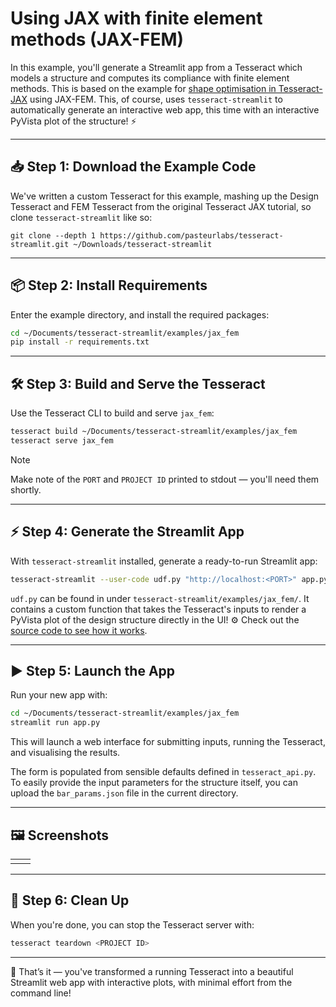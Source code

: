 # Using JAX with finite element methods (JAX-FEM)

In this example, you'll generate a Streamlit app from a Tesseract which models a structure and computes its compliance with finite element methods.
This is based on the example for [shape optimisation in Tesseract-JAX](https://docs.pasteurlabs.ai/projects/tesseract-jax/latest/examples/fem-shapeopt/demo.html) using JAX-FEM.
This, of course, uses `tesseract-streamlit` to automatically generate an interactive web app, this time with an interactive PyVista plot of the structure! ⚡

---

## 📥 Step 1: Download the Example Code

We've written a custom Tesseract for this example, mashing up the Design Tesseract and FEM Tesseract from the original Tesseract JAX tutorial, so clone `tesseract-streamlit` like so:

```shell
git clone --depth 1 https://github.com/pasteurlabs/tesseract-streamlit.git ~/Downloads/tesseract-streamlit
```

---

## 📦 Step 2: Install Requirements

Enter the example directory, and install the required packages:

```bash
cd ~/Documents/tesseract-streamlit/examples/jax_fem
pip install -r requirements.txt
```

---

## 🛠️ Step 3: Build and Serve the Tesseract

Use the Tesseract CLI to build and serve `jax_fem`:

```bash
tesseract build ~/Documents/tesseract-streamlit/examples/jax_fem
tesseract serve jax_fem
```

> [!NOTE]
> Make note of the `PORT` and `PROJECT ID` printed to stdout — you'll need them shortly.

---

## ⚡ Step 4: Generate the Streamlit App

With `tesseract-streamlit` installed, generate a ready-to-run Streamlit app:

```bash
tesseract-streamlit --user-code udf.py "http://localhost:<PORT>" app.py
```

`udf.py` can be found in under `tesseract-streamlit/examples/jax_fem/`.
It contains a custom function that takes the Tesseract's inputs to render a PyVista plot of the design structure directly in the UI! ⚙️
Check out the [source code to see how it works](https://github.com/pasteurlabs/tesseract-streamlit/examples/jax_fem/udf.py).

---

## ▶️ Step 5: Launch the App

Run your new app with:

```bash
cd ~/Documents/tesseract-streamlit/examples/jax_fem
streamlit run app.py
```

This will launch a web interface for submitting inputs, running the Tesseract, and visualising the results.

The form is populated from sensible defaults defined in `tesseract_api.py`.
To easily provide the input parameters for the structure itself, you can upload the `bar_params.json` file in the current directory.

---

## 🖼️ Screenshots


|     |     |
| --- | --- |
|     |     |

---

## 🧹 Step 6: Clean Up

When you're done, you can stop the Tesseract server with:

```bash
tesseract teardown <PROJECT ID>
```

---

🎉 That’s it — you've transformed a running Tesseract into a beautiful Streamlit web app with interactive plots, with minimal effort from the command line!
